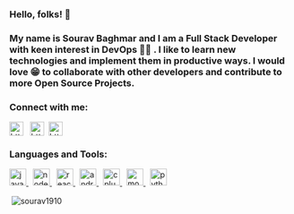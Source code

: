 <h3>Hello, folks! 👋<h3>

<p align="left">
My name is Sourav Baghmar and I am a Full Stack Developer with keen interest in DevOps 👨‍💻 . I like to learn new technologies and implement them in productive ways. I would love 😁 to collaborate with other developers and contribute to more Open Source Projects.
</p>

  
<p align="left"> 
<h3 align="left">Connect with me:</h3>  

<a href="https://www.linkedin.com/in/sourav-baghmar-988a01184/" target="_blank"><img align="center" src="https://www.flaticon.com/svg/static/icons/svg/174/174857.svg" alt="https://www.linkedin.com/in/sourav-baghmar-988a01184/" height="25" width="25" /></a> &nbsp;
<a href="https://auth.geeksforgeeks.org/user/souravbaghmar/profile" target="_blank"><img align="center" src="https://cdn.jsdelivr.net/npm/simple-icons@3.0.1/icons/geeksforgeeks.svg" alt="https://auth.geeksforgeeks.org/user/souravbaghmar/profile" height="25" width="25" /></a>&nbsp;
<a href="https://leetcode.com/user9350y/" target="_blank"><img align="center" src="https://assets.leetcode.com/static_assets/public/webpack_bundles/images/logo.c36eaf5e6.svg" alt="https://leetcode.com/user9350y/" height="25" width="25" /></a>
</p>


<h3 align="left">Languages and Tools:</h3>
<p align="left"> 
<a href="https://developer.mozilla.org/en-US/docs/Web/JavaScript" target="_blank"> <img src="https://cdn.jsdelivr.net/npm/programming-languages-logos@0.0.3/src/javascript/javascript.svg" alt="javascript" width="30" height="30"/> </a> &nbsp;
<a href="https://nodejs.org" target="_blank"> <img src="https://brandeps.com/logo-download/N/Node-JS-logo-vector-01.svg" alt="nodejs" width="30" height="30"/> </a> &nbsp;
<a href="https://reactjs.org/" target="_blank"> <img src="https://www.vectorlogo.zone/logos/reactjs/reactjs-icon.svg" alt="react" width="30" height="30"/> </a> &nbsp;
<a href="https://developer.android.com" target="_blank"> 
<img src="https://www.flaticon.com/svg/vstatic/svg/174/174836.svg?token=exp=1613548766~hmac=65a518a7389f700ff73496ce57924359" alt="android" width="30" height="30"/> 
</a> &nbsp;
<a href="https://www.w3schools.com/cpp/" target="_blank"> <img src="https://cdn.jsdelivr.net/npm/programming-languages-logos@0.0.3/src/cpp/cpp.svg" alt="cplusplus" width="30" height="30"/> </a> &nbsp;
<a href="https://www.mongodb.com/" target="_blank"> <img src="https://www.vectorlogo.zone/logos/mongodb/mongodb-icon.svg" alt="mongodb" width="30" height="30"/> </a> &nbsp;
<a href="https://www.python.org" target="_blank"> <img src="https://cdn.jsdelivr.net/npm/programming-languages-logos@0.0.3/src/python/python.svg" alt="python" width="30" height="30"/> </a>
 </p>
 
<p>&nbsp;<img align="center" src="https://github-readme-stats.vercel.app/api?username=sourav1910&show_icons=true&theme=dark" alt="sourav1910" /></p>


